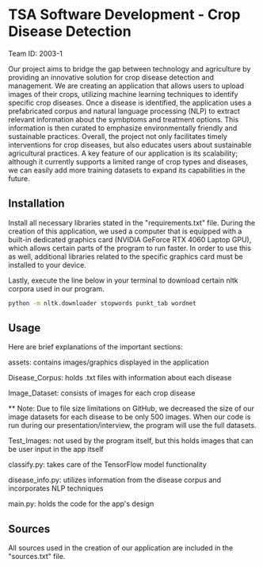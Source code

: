 # TSA Software Development - Crop Disease Detection
Team ID: 2003-1

Our project aims to bridge the gap between technology and agriculture by providing an innovative solution for crop disease detection and management. We are creating an application that allows users to upload images of their crops, utilizing machine learning techniques to identify specific crop diseases. Once a disease is identified, the application uses a prefabricated corpus and natural language processing (NLP) to extract relevant information about the symbptoms and treatment options. This information is then curated to emphasize environmentally friendly and sustainable practices. Overall, the project not only facilitates timely interventions for crop diseases, but also educates users about sustainable agricultural practices. A key feature of our application is its scalability; although it currently supports a limited range of crop types and diseases, we can easily add more training datasets to expand its capabilities in the future.

## Installation
Install all necessary libraries stated in the "requirements.txt" file. During the creation of this application, we used a computer that is equipped with a built-in dedicated graphics card (NVIDIA GeForce RTX 4060 Laptop GPU), which allows certain parts of the program to run faster. In order to use this as well, additional libraries related to the specific graphics card must be installed to your device.

Lastly, execute the line below in your terminal to download certain nltk corpora used in our program.

```bash
python -m nltk.downloader stopwords punkt_tab wordnet
```
## Usage
Here are brief explanations of the important sections:

assets: contains images/graphics displayed in the application

Disease_Corpus: holds .txt files with information about each disease

Image_Dataset: consists of images for each crop disease

** Note: Due to file size limitations on GitHub, we decreased the size of our image datasets for each disease to be only 500 images.
  When our code is run during our presentation/interview, the program will use the full datasets.

Test_Images: not used by the program itself, but this holds images that can be user input in the app itself

classify.py: takes care of the TensorFlow model functionality

disease_info.py: utilizes information from the disease corpus and incorporates NLP techniques

main.py: holds the code for the app's design

## Sources

All sources used in the creation of our application are included in the "sources.txt" file.
